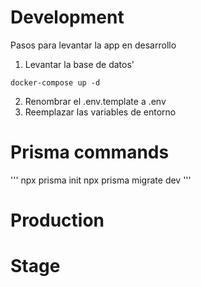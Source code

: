 # Development

Pasos para levantar la app en desarrollo

1. Levantar la base de datos'

```
docker-compose up -d
```

2. Renombrar el .env.template a .env
3. Reemplazar las variables de entorno

# Prisma commands

'''
npx prisma init
npx prisma migrate dev
'''

# Production

# Stage

